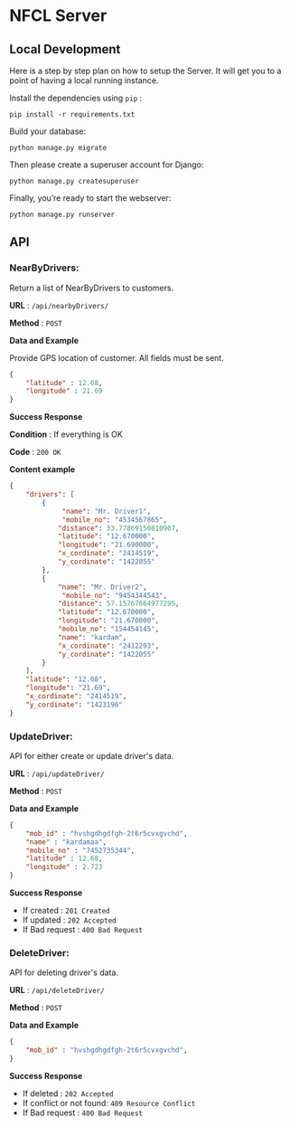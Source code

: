 # NFCL Server

## Local Development
Here is a step by step plan on how to setup the Server. It will get you to a point of having a local running instance.

Install the dependencies using  `pip` :
```
pip install -r requirements.txt
```
Build your database:
```
python manage.py migrate
```
Then please create a superuser account for Django:
```
python manage.py createsuperuser
```

Finally, you’re ready to start the webserver:
```
python manage.py runserver
```

## API

### NearByDrivers:
Return a list of NearByDrivers to customers.


**URL** : `/api/nearbyDrivers/`

**Method** : `POST`


**Data and Example**

Provide GPS location of customer. All fields must be sent.

```json
{
    "latitude" : 12.68,
    "longitude" : 21.69
}
```

**Success Response**

**Condition** : If everything is OK 

**Code** : `200 OK`

**Content example**

```json
{
    "drivers": [
        {	
	         "name": "Mr. Driver1",
	         "mobile_no": "4534567865",
            "distance": 33.77869150810907,
            "latitude": "12.670000",
            "longitude": "21.690000",
            "x_cordinate": "2414519",
            "y_cordinate": "1422055"
        },
        {	
	        "name": "Mr. Driver2",
	         "mobile_no": "9454344543",
            "distance": 57.15767664977295,
            "latitude": "12.670000",
            "longitude": "21.670000",
            "mobile_no": "154454145",
            "name": "kardam",
            "x_cordinate": "2412293",
            "y_cordinate": "1422055"
        }
    ],
    "latitude": "12.68",
    "longitude": "21.69",
    "x_cordinate": "2414519",
    "y_cordinate": "1423196"
}
```

### UpdateDriver:
API for either create or update driver's data.


**URL** : `/api/updateDriver/`

**Method** : `POST`


**Data and Example**

```json
{
	"mob_id" : "hvshgdhgdfgh-2t6r5cvxgvchd",
	"name" : "kardamaa",
	"mobile_no" : "7452735344",
	"latitude" : 12.68,
	"longitude" : 2.723
}
```

**Success Response**

- If created : `201 Created`
- If updated : `202 Accepted`
- If Bad request :  `400 Bad Request`


### DeleteDriver:
API for deleting driver's data.

**URL** : `/api/deleteDriver/`

**Method** : `POST`

**Data and Example**

```json
{
	"mob_id" : "hvshgdhgdfgh-2t6r5cvxgvchd",
}
```

**Success Response**

- If deleted : `202 Accepted`
- If conflict or not found: `409 Resource Conflict` 
- If Bad request :  `400 Bad Request`



